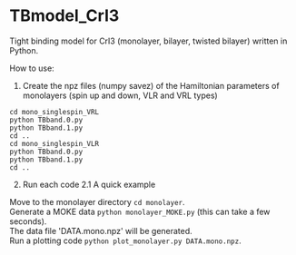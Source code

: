 # TBmodel_CrI3
Tight binding model for CrI3 (monolayer, bilayer, twisted bilayer) written in Python.

How to use:
1. Create the npz files (numpy savez) of the Hamiltonian parameters of monolayers 
 (spin up and down, VLR and VRL types)

```
cd mono_singlespin_VRL
python TBband.0.py 
python TBband.1.py
cd ..
cd mono_singlespin_VLR
python TBband.0.py 
python TBband.1.py
cd ..
```

2. Run each code 
  2.1 A quick example

Move to the monolayer directory `cd monolayer`.  
Generate a MOKE data `python monolayer_MOKE.py` (this can take a few seconds).  
The data file 'DATA.mono.npz' will be generated.  
Run a plotting code `python plot_monolayer.py DATA.mono.npz`.  
